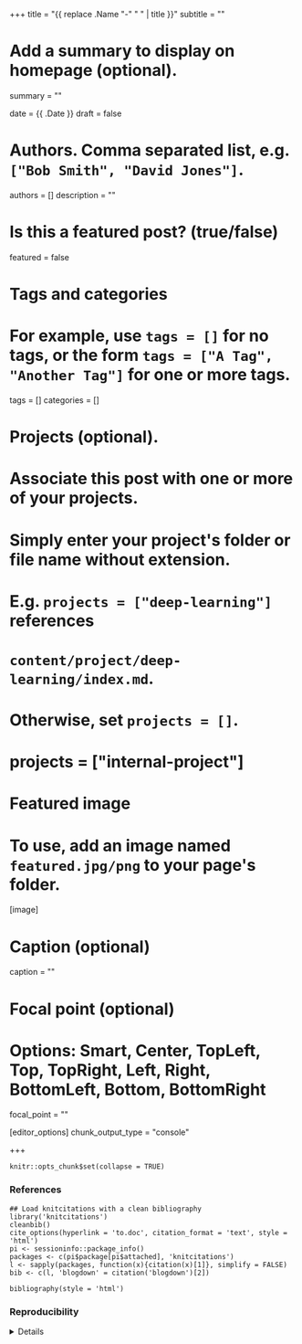 +++
title = "{{ replace .Name "-" " " | title }}"
subtitle = ""

# Add a summary to display on homepage (optional).
summary = ""

date = {{ .Date }}
draft = false

# Authors. Comma separated list, e.g. `["Bob Smith", "David Jones"]`.
authors = []
description = ""

# Is this a featured post? (true/false)
featured = false

# Tags and categories
# For example, use `tags = []` for no tags, or the form `tags = ["A Tag", "Another Tag"]` for one or more tags.
tags = []
categories = []

# Projects (optional).
#   Associate this post with one or more of your projects.
#   Simply enter your project's folder or file name without extension.
#   E.g. `projects = ["deep-learning"]` references 
#   `content/project/deep-learning/index.md`.
#   Otherwise, set `projects = []`.
# projects = ["internal-project"]

# Featured image
# To use, add an image named `featured.jpg/png` to your page's folder. 
[image]
  # Caption (optional)
  caption = ""

  # Focal point (optional)
  # Options: Smart, Center, TopLeft, Top, TopRight, Left, Right, BottomLeft, Bottom, BottomRight
  focal_point = ""
  
[editor_options]
  chunk_output_type = "console"

+++

```{r setup, include = FALSE}
knitr::opts_chunk$set(collapse = TRUE)
```


### References

```{r bibsetup, echo=FALSE, message=FALSE, warning=FALSE}
## Load knitcitations with a clean bibliography
library('knitcitations')
cleanbib()
cite_options(hyperlink = 'to.doc', citation_format = 'text', style = 'html')
pi <- sessioninfo::package_info()
packages <- c(pi$package[pi$attached], 'knitcitations')
l <- sapply(packages, function(x){citation(x)[1]}, simplify = FALSE)
bib <- c(l, 'blogdown' = citation('blogdown')[2])
```

```{r results = 'asis', echo = FALSE, cache = FALSE}
bibliography(style = 'html')
```

### Reproducibility

<details>
```{r reproducibility, echo = FALSE}
## Reproducibility info
options(width = 120)
sessioninfo::session_info()
```
</details>
